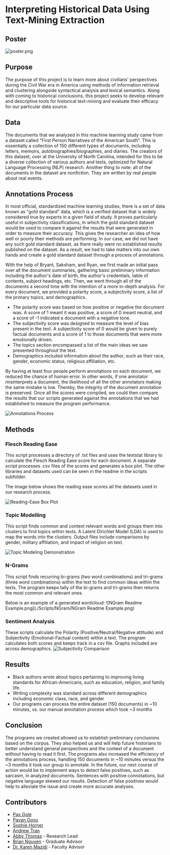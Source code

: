 ﻿# Interpreting Historical Data Using Text-Mining Extraction

## Poster
![poster.png](./displayPoster.png)
## Purpose
The purpose of this project is to learn more about civilians’ perspectives during the Civil War era in America using methods of information retrieval and clustering alongside syntactical analysis and lexical semantics. Along with coming to historical conclusions, this project seeks to develop relevant and descriptive tools for historical text-mining and evaluate their efficacy for our particular data source.

## Data
The documents that we analyzed in this machine learning study came from a dataset called "First Person Narratives of the American South". This is essentially a collection of 150 different types of documents, including letters, memoirs, autobiographies/biographies, and diaries. The creators of this dataset, over at the University of North Carolina, intended for this to be a diverse collection of various authors and texts, optimized for Natural Language Processing (NLP) research. Another thing to note: all of the documents in the dataset are nonfiction. They are written by real people about real events. 

## Annotations Process
In most official, standardized machine learning studies, there is a set of data known as "gold standard" data, which is a verified dataset that is widely considered true by experts in a given field of study. It proves particularly useful in subjectivity classifications, in which the gold standard dataset would be used to compare it against the results that were generated in order to measure their accuracy. This gives the researcher an idea of how well or poorly their methods are performing. In our case, we did not have any such gold standard dataset, as there really were no established results published on the dataset. As a result, we had to take matters into our own hands and create a gold standard dataset through a process of annotations.

With the help of Bryant, Saksham, and Ryan, we first made an initial pass over all the document summaries, gathering basic preliminary information including the author's date of birth, the author's credentials, table of contents, subject headings, etc. Then, we went through all of the documents a second time with the intention of a more in-depth analysis. For every document, we provided a polarity score, a subjectivity score, a list of the primary topics, and demographics. 

- The polarity score was based on how positive or negative the document was. A score of 1 meant it was positive, a score of 0 meant neutral, and a score of -1 indicated a document with a negative tone.
- The subjectivity score was designed to measure the level of bias present in the text. A subjectivity score of 0 would be given to purely factual documents and a score of 1 to those documents that were more emotionally driven.
- The topics section encompassed a list of the main ideas we saw presented throughout the text. 
- Demographics included information about the author, such as their race, gender, economic status, religious affiliation, etc. 

By having at least four people perform annotations on each document, we reduced the chance of human error. In other words, if one annotator misinterprets a document, the likelihood of all the other annotators making the same mistake is low. Thereby, the integrity of the document annotation is preserved. Once all the scores were compiled, we could then compare the results that our scripts generated against the annotations that we had established to measure the program performance.

![Annotations Process](./Scripts/AnnotationProcess.png)

## Methods

### Flesch Reading Ease
This script processes a directory of .txt files and uses the textstat library to calculate the Flesch Reading Ease score for each document. A separate script processes .csv files of the scores and generates a box plot. The other libraries and datasets used can be seen in the readme in the scripts subfolder.

The image below shows the reading ease scores all the datasets used in our research process.

![Reading-Ease Box Plot](./Scripts/ReadingEase/graphing/reading-ease.png)
### Topic Modelling
This script finds common and context relevant words and groups them into clusters to find topics within texts. A Latent Dirichlet Model (LDA) is used to map the words into the clusters. Output files include comparisons by gender, military affiliation, and impact of religion on text.

![Topic Modeling Demonstration](./Scripts/TopicModeling/TopicModelingGithub.png)
### N-Grams
This script finds recurring bi-grams (two word combinations) and tri-grams (three word combinations) within the text to find common ideas within the texts. The program keeps tally of the bi-grams and tri-grams then returns the most common and relevant ones. 

Below is an example of a generated wordcloud:
![NGram Readme Example.png](./Scripts/NGram/NGram Readme Example.png)

### Sentiment Analysis
These scripts calculate the Polarity (Positive/Neutral/Negative attitude) and Subjectivity (Emotional-Factual content) within a text. The program calculates both scores and keeps track in a csv file. Graphs included are across demographics.
![Subjectivity Comparison](./Scripts/SentimentAnalysis/Results/BothSubjectivities.jpg)

## Results
 - Black authors wrote about topics pertaining to improving living standards for African-Americans, such as education, religion, and family life.
 - Writing complexity was standard across different demographics including economic class, race, and gender
 - Our programs can process the entire dataset (150 documents) in ~10 minutes, vs. our manual annotation process which took ~3 months
## Conclusion
The programs we created allowed us to establish preliminary conclusions based on the corpus. They also helped us and will help future historians to better understand general perspectives and the context of a document without having to read it first. The programs also increased the efficiency of the annotations process, handling 150 documents in ~10 minutes versus the ~3 months it took our group to annotate. In the future, our next course of action would be to implement ways to detect false positives, such as sarcasm, in analyzed documents. Sentences with positive connotations, but negative language skewed our results. Detection of false positives would help to alleviate the issue and create more accurate analyses.
## Contributors

- [Pax Gole](https://github.com/paxgole)
- [Pavan Govu](https://github.com/pavangovu)
- [Sophie Horner](https://github.com/hornersc)
- [Andrew Tran](https://github.com/nartmobile)
- [Abby Thomas](https://github.com/thomasabigail) - Research Lead
- [Brian Nguyen](https://github.com/briannoogin) - Graduate Advisor
- [Dr. Karen Mazidi](https://github.com/kjmazidi) - Faculty Advisor
